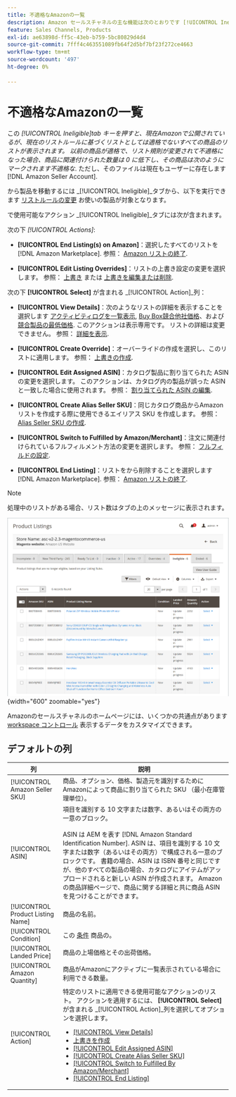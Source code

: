 ```yaml
---
title: 不適格なAmazonの一覧
description: Amazon セールスチャネルの主な機能は次のとおりです [!UICONTROL Ineligible] 現在のリストルールに基づいてリストとして適格でない項目の管理に役立つタブ。
feature: Sales Channels, Products
exl-id: ae63898d-ff5c-43eb-b759-5bc80829d4d4
source-git-commit: 7fff4c463551089fb64f2d5bf7bf23f272ce4663
workflow-type: tm+mt
source-wordcount: '497'
ht-degree: 0%

---
```


# 不適格なAmazonの一覧

この _[!UICONTROL Ineligible]_tab キーを押すと、現在Amazonで公開されているが、現在のリストルールに基づくリストとしては適格でないすべての商品のリストが表示されます。 以前の商品が適格で、リスト規則が変更されて不適格になった場合、商品に関連付けられた数量は 0 に低下し、その商品は次のようにマークされます_&#x200B;不適格な&#x200B;_. ただし、そのファイルは現在もユーザーに存在します [!DNL Amazon Seller Account].

から製品を移動するには _[!UICONTROL Ineligible]_タブから、以下を実行できます [リストルールの変更](./listing-rules.md) お使いの製品が対象となります。

で使用可能なアクション _[!UICONTROL Ineligible]_タブには次が含まれます。

次の下 _[!UICONTROL Actions]_:

- **[!UICONTROL End Listing(s) on Amazon]**：選択したすべてのリストを [!DNL Amazon Marketplace]. 参照： [Amazon リストの終了](./end-listings-manually.md).

- **[!UICONTROL Edit Listing Overrides]**：リストの上書き設定の変更を選択します。 参照： [上書き](./overrides.md) または [上書きを編集または削除](./creating-editing-overrides.md#edit-override-single-listing).

次の下 **[!UICONTROL Select]** が含まれる _[!UICONTROL Action]_列：

- **[!UICONTROL View Details]**：次のようなリストの詳細を表示することを選択します [アクティビティログを一覧表示](./product-listing-details.md#listing-activity-log), [Buy Box競合他社価格](./product-listing-details.md#buy-box-competitor-pricing)、および [競合製品の最低価格](./product-listing-details.md#lowest-competitor-pricing). このアクションは表示専用です。 リストの詳細は変更できません。 参照： [詳細を表示](./product-listing-details.md).

- **[!UICONTROL Create Override]**：オーバーライドの作成を選択し、このリストに適用します。 参照： [上書きの作成](./creating-editing-overrides.md).

- **[!UICONTROL Edit Assigned ASIN]**：カタログ製品に割り当てられた ASIN の変更を選択します。 このアクションは、カタログ内の製品が誤った ASIN と一致した場合に使用されます。 参照： [割り当てられた ASIN の編集](./edit-assigned-asin.md).

- **[!UICONTROL Create Alias Seller SKU]**：同じカタログ商品からAmazon リストを作成する際に使用できるエイリアス SKU を作成します。 参照： [Alias Seller SKU の作成](./create-alias-seller-sku.md).

- **[!UICONTROL Switch to Fulfilled by Amazon/Merchant]**：注文に関連付けられているフルフィルメント方法の変更を選択します。 参照： [フルフィルドの設定](./fulfilled-by.md#configure-fulfilled-by-settings).

- **[!UICONTROL End Listing]**：リストをから削除することを選択します [!DNL Amazon Marketplace]. 参照： [Amazon リストの終了](./end-listings-manually.md).

>[!NOTE]
>処理中のリストがある場合、リスト数はタブの上のメッセージに表示されます。

![不適格なAmazonの一覧](assets/amazon-ineligible-listings.png){width="600" zoomable="yes"}

Amazonのセールスチャネルのホームページには、いくつかの共通点があります [workspace コントロール](./workspace-controls.md) 表示するデータをカスタマイズできます。

## デフォルトの列

| 列 | 説明 |
|-----------------------------------|------------------------------------------------------------------------------------------------------------------------------------------------------------------------------------------------------------------------------------------------------------------------------------------------------------------------------------------------------------------------------------------------------------------------------------------------------------------------------------------------------------------------------------------------------------------------------------------------------------------------------------------------------------------------|
| [!UICONTROL Amazon Seller SKU] | 商品、オプション、価格、製造元を識別するためにAmazonによって商品に割り当てられた SKU （最小在庫管理単位）。 |
| [!UICONTROL ASIN] | 項目を識別する 10 文字または数字、あるいはその両方の一意のブロック。<br><br>ASIN は AEM を表す [!DNL Amazon Standard Identification Number]. ASIN は、項目を識別する 10 文字または数字（あるいはその両方）で構成される一意のブロックです。 書籍の場合、ASIN は ISBN 番号と同じですが、他のすべての製品の場合、カタログにアイテムがアップロードされると新しい ASIN が作成されます。 Amazonの商品詳細ページで、商品に関する詳細と共に商品 ASIN を見つけることができます。 |
| [!UICONTROL Product Listing Name] | 商品の名前。 |
| [!UICONTROL Condition] | この [条件](./product-listing-condition.md) 商品の。 |
| [!UICONTROL Landed Price] | 商品の上場価格とその出荷価格。 |
| [!UICONTROL Amazon Quantity] | 商品がAmazonにアクティブに一覧表示されている場合に利用できる数量。 |
| [!UICONTROL Action] | 特定のリストに適用できる使用可能なアクションのリスト。 アクションを適用するには、 **[!UICONTROL Select]** が含まれる _[!UICONTROL Action]_列を選択してオプションを選択します。<ul><li>[[!UICONTROL View Details]](./product-listing-details.md)</li><li>[上書きを作成](./creating-editing-overrides.md)</li><li>[[!UICONTROL Edit Assigned ASIN]](./edit-assigned-asin.md)</li><li>[[!UICONTROL Create Alias Seller SKU]](./create-alias-seller-sku.md#region-specific)</li><li>[[!UICONTROL Switch to Fulfilled By Amazon/Merchant]](./fulfilled-by.md#configure-fulfilled-by-settings)</li><li>[[!UICONTROL End Listing]](./end-listings-manually.md)</li></ul> |
